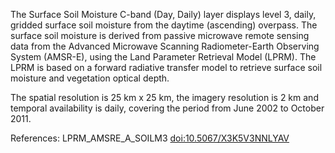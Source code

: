 The Surface Soil Moisture C-band (Day, Daily) layer displays level 3, daily, gridded surface soil moisture from the daytime (ascending) overpass. The surface soil moisture is derived from passive microwave remote sensing data from the Advanced Microwave Scanning Radiometer-Earth Observing System (AMSR-E), using the Land Parameter Retrieval Model (LPRM). The LPRM is based on a forward radiative transfer model to retrieve surface soil moisture and vegetation optical depth.

The spatial resolution is 25 km x 25 km, the imagery resolution is 2 km and temporal availability is daily, covering the period from June 2002 to October 2011.

References: LPRM_AMSRE_A_SOILM3 [doi:10.5067/X3K5V3NNLYAV](https://doi.org/10.5067/X3K5V3NNLYAV)